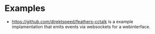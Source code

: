 # Examples
- https://github.com/direktspeed/feathers-cctalk is a example implamentation that emits events via websockets for a webinterface.
